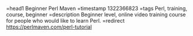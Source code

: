 =head1 Beginner Perl Maven
=timestamp 1322366823
=tags Perl, training, course, beginner
=description Beginner level, online video training course for people who would like to learn Perl.
=redirect https://perlmaven.com/perl-tutorial
